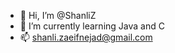 - 👋 Hi, I’m @ShanliZ
- 🌱 I’m currently learning Java and C
- 📫 shanli.zaeifnejad@gmail.com

<!---
ShanliZ/ShanliZ is a ✨ special ✨ repository because its `README.md` (this file) appears on your GitHub profile.
You can click the Preview link to take a look at your changes.
--->
